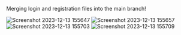 Merging login and registration files into the main branch!

![Screenshot 2023-12-13 155647](https://github.com/DafiaAnjum/mergingbranches/assets/132347983/b4556a1e-f15f-450a-9804-7b15e0181d82)
![Screenshot 2023-12-13 155657](https://github.com/DafiaAnjum/mergingbranches/assets/132347983/d23c7e08-0dbb-4bab-98c7-1bd1dce221dc)
![Screenshot 2023-12-13 155703](https://github.com/DafiaAnjum/mergingbranches/assets/132347983/972588ca-ec42-4268-9a3f-a2e7b23167f3)
![Screenshot 2023-12-13 155709](https://github.com/DafiaAnjum/mergingbranches/assets/132347983/1a8de1e2-d319-410c-8370-893a0ae1219a)
